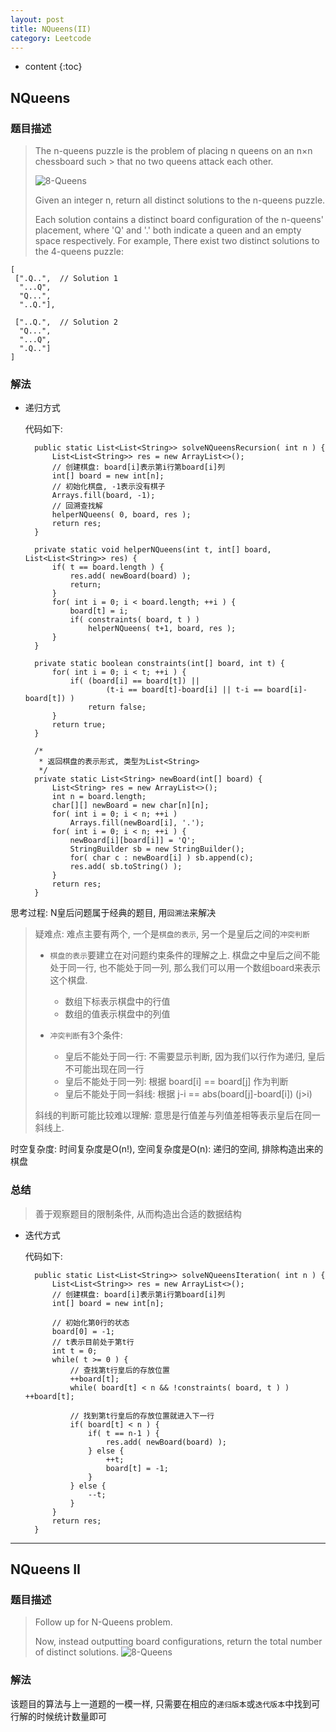 ```yaml
---
layout: post
title: NQueens(II)
category: Leetcode
---
```


* content
{:toc}

## NQueens

### 题目描述

> The n-queens puzzle is the problem of placing n queens on an n×n chessboard such > that no two queens attack each other.
>
> ![8-Queens](http://articles.leetcode.com/wp-content/uploads/2012/03/8-queens.png)
>
> Given an integer n, return all distinct solutions to the n-queens puzzle.
> 
> Each solution contains a distinct board configuration of the n-queens' placement, where 'Q' and '.' both indicate a queen and an empty space respectively.
> For example,
> There exist two distinct solutions to the 4-queens puzzle:

	[
     [".Q..",  // Solution 1
      "...Q",
      "Q...",
      "..Q."],

     ["..Q.",  // Solution 2
      "Q...",
      "...Q",
      ".Q.."]
    ]

### 解法

* 递归方式

    代码如下:

        public static List<List<String>> solveNQueensRecursion( int n ) {
            List<List<String>> res = new ArrayList<>();
            // 创建棋盘: board[i]表示第i行第board[i]列
            int[] board = new int[n];
            // 初始化棋盘, -1表示没有棋子
            Arrays.fill(board, -1);
            // 回溯查找解
            helperNQueens( 0, board, res );
            return res;
        }

        private static void helperNQueens(int t, int[] board, List<List<String>> res) {
            if( t == board.length ) {
                res.add( newBoard(board) );
                return;
            }
            for( int i = 0; i < board.length; ++i ) {
                board[t] = i;
                if( constraints( board, t ) )
                    helperNQueens( t+1, board, res );
            }
        }

        private static boolean constraints(int[] board, int t) {
            for( int i = 0; i < t; ++i ) {
                if( (board[i] == board[t]) ||
                        (t-i == board[t]-board[i] || t-i == board[i]-board[t]) )
                    return false;
            }
            return true;
        }

        /*
         * 返回棋盘的表示形式, 类型为List<String>
         */
        private static List<String> newBoard(int[] board) {
            List<String> res = new ArrayList<>();
            int n = board.length;
            char[][] newBoard = new char[n][n];
            for( int i = 0; i < n; ++i )
                Arrays.fill(newBoard[i], '.');
            for( int i = 0; i < n; ++i ) {
                newBoard[i][board[i]] = 'Q';
                StringBuilder sb = new StringBuilder();
                for( char c : newBoard[i] ) sb.append(c);
                res.add( sb.toString() );
            }
            return res;
        }

思考过程: N皇后问题属于经典的题目, 用`回溯法`来解决

> 疑难点: 难点主要有两个, 一个是`棋盘的表示`, 另一个是皇后之间的`冲突判断`
>
> * `棋盘的表示`要建立在对问题约束条件的理解之上. 棋盘之中皇后之间不能处于同一行, 也不能处于同一列, 那么我们可以用一个数组board来表示这个棋盘. 
> 
> 	* 数组下标表示棋盘中的行值
> 	* 数组的值表示棋盘中的列值
> 	
> * `冲突判断`有3个条件: 
> 
> 	* 皇后不能处于同一行: 不需要显示判断, 因为我们以行作为递归, 皇后不可能出现在同一行
> 	* 皇后不能处于同一列: 根据 board[i] == board[j] 作为判断
> 	* 皇后不能处于同一斜线: 根据 j-i == abs(board[j]-board[i]) (j>i)
>
> 斜线的判断可能比较难以理解: 意思是行值差与列值差相等表示皇后在同一斜线上.

时空复杂度: 时间复杂度是O(n!), 空间复杂度是O(n): 递归的空间, 排除构造出来的棋盘

### 总结

> 善于观察题目的限制条件, 从而构造出合适的数据结构

* 迭代方式

    代码如下:

        public static List<List<String>> solveNQueensIteration( int n ) {
            List<List<String>> res = new ArrayList<>();
            // 创建棋盘: board[i]表示第i行第board[i]列
            int[] board = new int[n];

            // 初始化第0行的状态
            board[0] = -1;
            // t表示目前处于第t行
            int t = 0;
            while( t >= 0 ) {
                // 查找第t行皇后的存放位置
                ++board[t];
                while( board[t] < n && !constraints( board, t ) ) ++board[t];

                // 找到第t行皇后的存放位置就进入下一行
                if( board[t] < n ) {
                    if( t == n-1 ) {
                        res.add( newBoard(board) );
                    } else {
                        ++t;
                        board[t] = -1;
                    }
                } else {
                    --t;
                }
            }
            return res;
        }

- - -

## NQueens II

### 题目描述

> Follow up for N-Queens problem.
>
> Now, instead outputting board configurations, return the total number of distinct solutions.
> ![8-Queens](http://articles.leetcode.com/wp-content/uploads/2012/03/8-queens.png)
>

### 解法

该题目的算法与上一道题的一模一样, 只需要在相应的`递归版本`或`迭代版本`中找到可行解的时候统计数量即可